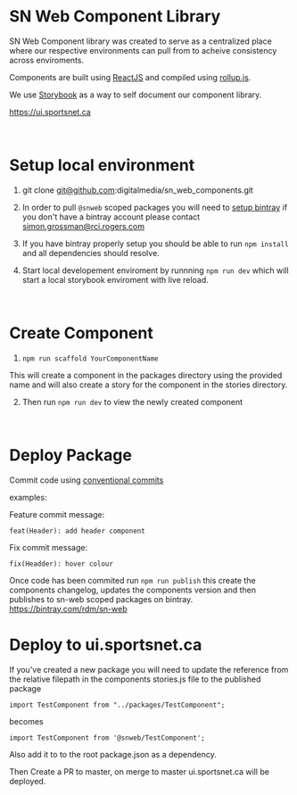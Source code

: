 # SN Web Component Library

SN Web Component library was created to serve as a centralized place where our respective environments can pull from to acheive consistency across enviroments.

Components are built using [ReactJS](https://reactjs.org/) and compiled using [rollup.js](https://rollupjs.org/guide/en/).

We use [Storybook](https://storybook.js.org/) as a way to self document our component library.

https://ui.sportsnet.ca

&nbsp;

# Setup local environment

1. git clone git@github.com:digitalmedia/sn_web_components.git

2. In order to pull `@snweb` scoped packages you will need to [setup bintray](https://www.jfrog.com/confluence/display/BT/npm+Repositories) if you don't have a bintray account please contact simon.grossman@rci.rogers.com

3. If you have bintray properly setup you should be able to run `npm install` and all dependencies should resolve.

4. Start local developement enviroment by runnning `npm run dev` which will start a local storybook enviroment with live reload. 

&nbsp;

# Create Component

1. `npm run scaffold YourComponentName`

This will create a component in the packages directory using the provided name and will also create a story for the component in the stories directory.

2. Then run `npm run dev` to view the newly created component

&nbsp;

# Deploy Package

Commit code using [conventional commits](https://www.conventionalcommits.org/en/v1.0.0/#specification)

examples:

Feature commit message:

    feat(Header): add header component

Fix commit message:

    fix(Headder): hover colour

Once code has been commited run `npm run publish` this create the components changelog, updates the components version and then publishes to sn-web scoped packages on bintray. https://bintray.com/rdm/sn-web

# Deploy to ui.sportsnet.ca

If you've created a new package you will need to update the reference from the relative filepath in the components stories.js file to the published package

    import TestComponent from "../packages/TestComponent";

becomes

    import TestComponent from '@snweb/TestComponent';

Also add it to to the root package.json as a dependency.

Then Create a PR to master, on merge to master ui.sportsnet.ca will be deployed.
